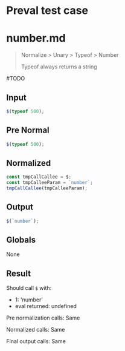 # Preval test case

# number.md

> Normalize > Unary > Typeof > Number
>
> Typeof always returns a string

#TODO

## Input

`````js filename=intro
$(typeof 500);
`````

## Pre Normal

`````js filename=intro
$(typeof 500);
`````

## Normalized

`````js filename=intro
const tmpCallCallee = $;
const tmpCalleeParam = `number`;
tmpCallCallee(tmpCalleeParam);
`````

## Output

`````js filename=intro
$(`number`);
`````

## Globals

None

## Result

Should call `$` with:
 - 1: 'number'
 - eval returned: undefined

Pre normalization calls: Same

Normalized calls: Same

Final output calls: Same
